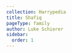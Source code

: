 ```yaml
---
collection: Harrypedia
title: Shafiq
pageType: family
author: Luke Schierer
sidebar:
  order: 1
---
```


